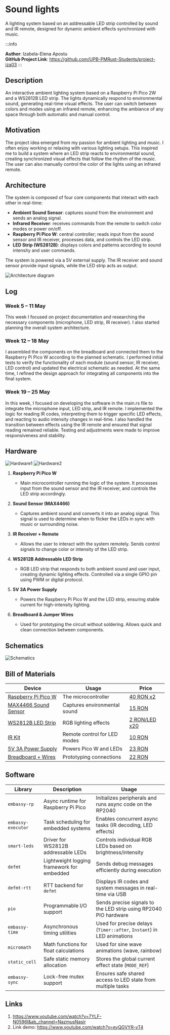 # Sound lights

A lighting system based on an addressable LED strip controlled by sound and IR remote, designed for dynamic ambient effects synchronized with music.

:::info 

**Author**: Izabela-Elena Apostu \
**GitHub Project Link**: https://github.com/UPB-PMRust-Students/proiect-iza03
:::

## Description

An interactive ambient lighting system based on a Raspberry Pi Pico 2W and a WS2812B LED strip. The lights dynamically respond to environmental sound, generating real-time visual effects. The user can switch between colors and modes using an infrared remote, enhancing the ambiance of any space through both automatic and manual control.



## Motivation

The project idea emerged from my passion for ambient lighting and music. I often enjoy working or relaxing with various lighting setups. This inspired me to build a system where an LED strip reacts to environmental sound, creating synchronized visual effects that follow the rhythm of the music. The user can also manually control the color of the lights using an infrared remote.

## Architecture

The system is composed of four core components that interact with each other in real-time:

- **Ambient Sound Sensor**: captures sound from the environment and sends an analog signal.
- **Infrared Receiver**: receives commands from the remote to switch color modes or power on/off.
- **Raspberry Pi Pico W**: central controller; reads input from the sound sensor and IR receiver, processes data, and controls the LED strip.
- **LED Strip (WS2812B)**: displays colors and patterns according to sound intensity and user commands.

The system is powered via a 5V external supply. The IR receiver and sound sensor provide input signals, while the LED strip acts as output.

![Architecture diagram](architecture.webp)



## Log


### Week 5 – 11 May  
This week I focused on project documentation and researching the necessary components (microphone, LED strip, IR receiver). I also started planning the overall system architecture.

### Week 12 – 18 May  
I assembled the components on the breadboard and connected them to the Raspberry Pi Pico W according to the planned schematic. I performed initial tests to verify the functionality of each module (sound sensor, IR receiver, LED control) and updated the electrical schematic as needed. At the same time, I refined the design approach for integrating all components into the final system.


### Week 19 – 25 May

In this week, I focused on developing the software in the main.rs file to integrate the microphone input, LED strip, and IR remote. I implemented the logic for reading IR codes, interpreting them to trigger specific LED effects, and reacting to audio intensity changes in real-time. I also handled the transition between effects using the IR remote and ensured that signal reading remained reliable. Testing and adjustments were made to improve responsiveness and stability.

## Hardware
![Hardware1](hardware1.webp)
![Hardware2](hardware2.webp)
1. **Raspberry Pi Pico W**
   - Main microcontroller running the logic of the system. It processes input from the sound sensor and the IR receiver, and controls the LED strip accordingly.

2. **Sound Sensor (MAX4466)**
   - Captures ambient sound and converts it into an analog signal. This signal is used to determine when to flicker the LEDs in sync with music or surrounding noise.

3. **IR Receiver + Remote**
   - Allows the user to interact with the system remotely. Sends control signals to change color or intensity of the LED strip.

4. **WS2812B Addressable LED Strip**
   - RGB LED strip that responds to both ambient sound and user input, creating dynamic lighting effects. Controlled via a single GPIO pin using PWM or digital protocol.

5. **5V 3A Power Supply**
   - Powers the Raspberry Pi Pico W and the LED strip, ensuring stable current for high-intensity lighting.

6. **Breadboard & Jumper Wires**
   - Used for prototyping the circuit without soldering. Allows quick and clean connection between components.

## Schematics

![Schematics](schematic.svg)


## Bill of Materials



| Device | Usage | Price |
|--------|-------|-------|
| [Raspberry Pi Pico W](https://www.optimusdigital.ro/en/raspberry-pi-boards/13327-raspberry-pi-pico-2-w.html) | The microcontroller | [40 RON x2](https://www.optimusdigital.ro/en/raspberry-pi-boards/13327-raspberry-pi-pico-2-w.html) |
| [MAX4466 Sound Sensor](https://www.emag.ro/microfon-cu-amplificare-cu-max4466-ajustabil-ai1082/pd/DFLMTFMBM/) | Captures environmental sound | [15 RON](https://www.emag.ro/microfon-cu-amplificare-cu-max4466-ajustabil-ai1082/pd/DFLMTFMBM/) |
| [WS2812B LED Strip](https://ardushop.ro/ro/electronica/900-1193-leduri-rgb-la-banda-neopixels-ws2812b-pretul-este-pentru-un-led.html) | RGB lighting effects | [2 RON/LED x20](https://ardushop.ro/ro/electronica/900-1193-leduri-rgb-la-banda-neopixels-ws2812b-pretul-este-pentru-un-led.html) |
| [IR Kit](https://ardushop.ro/ro/comunicatie/2358-kit-ir-telecomanda-receptor-cablu-6427854032461.html) | Remote control for LED modes | [10 RON](https://ardushop.ro/ro/comunicatie/2358-kit-ir-telecomanda-receptor-cablu-6427854032461.html) |
| [5V 3A Power Supply](https://www.emag.ro/sursa-de-alimentare-5v-3a-pa5-3/pd/DJYZ6TMBM/) | Powers Pico W and LEDs | [23 RON](https://www.emag.ro/sursa-de-alimentare-5v-3a-pa5-3/pd/DJYZ6TMBM/) |
| [Breadboard + Wires](https://www.optimusdigital.ro/ro/kituri/2222-kit-breadboard-hq-830-p.html) | Prototyping connections | [22 RON](https://www.optimusdigital.ro/ro/kituri/2222-kit-breadboard-hq-830-p.html) |

## Software

| Library           | Description                                      | Usage                                                                 |
|------------------|--------------------------------------------------|-----------------------------------------------------------------------|
| `embassy-rp`      | Async runtime for Raspberry Pi Pico              | Initializes peripherals and runs async code on the RP2040             |
| `embassy-executor`| Task scheduling for embedded systems             | Enables concurrent async tasks (IR decoding, LED effects)       |
| `smart-leds`      | Driver for WS2812B addressable LEDs              | Controls individual RGB LEDs based on brightness/intensity            |
| `defmt`           | Lightweight logging framework for embedded       | Sends debug messages efficiently during execution                     |
| `defmt-rtt`       | RTT backend for `defmt`                          | Displays IR codes and system messages in real-time via USB            |
| `pio`             | Programmable I/O support                         | Sends precise signals to the LED strip using RP2040 PIO hardware      |
| `embassy-time`    | Asynchronous timing utilities                    | Used for precise delays (`Timer::after`, `Instant`) in LED animations |
| `micromath`       | Math functions for float calculations            | Used for sine wave animations (wave, rainbow)                   |
| `static_cell`     | Safe static memory allocation                    | Stores the global current effect state (`MODE_REF`)                   |
| `embassy-sync`    | Lock-free mutex support                          | Ensures safe shared access to LED state from multiple tasks           |


## Links
1. https://www.youtube.com/watch?v=7YLF-N0596I&ab_channel=NazmusNasir
2. Link demo: https://www.youtube.com/watch?v=eyQGVYR-vT4